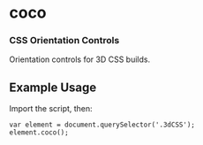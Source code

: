 # coco
### CSS Orientation Controls
Orientation controls for 3D CSS builds.

## Example Usage
Import the script, then:

```JS
var element = document.querySelector('.3dCSS');
element.coco();
```
